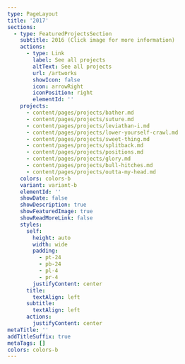 ```yaml
---
type: PageLayout
title: '2017'
sections:
  - type: FeaturedProjectsSection
    subtitle: 2016 (Click image for more information)
    actions:
      - type: Link
        label: See all projects
        altText: See all projects
        url: /artworks
        showIcon: false
        icon: arrowRight
        iconPosition: right
        elementId: ''
    projects:
      - content/pages/projects/bather.md
      - content/pages/projects/suture.md
      - content/pages/projects/leviathan-i.md
      - content/pages/projects/lower-yourself-crawl.md
      - content/pages/projects/sweet-thing.md
      - content/pages/projects/splitback.md
      - content/pages/projects/positions.md
      - content/pages/projects/glory.md
      - content/pages/projects/bull-hitches.md
      - content/pages/projects/outta-my-head.md
    colors: colors-b
    variant: variant-b
    elementId: ''
    showDate: false
    showDescription: true
    showFeaturedImage: true
    showReadMoreLink: false
    styles:
      self:
        height: auto
        width: wide
        padding:
          - pt-24
          - pb-24
          - pl-4
          - pr-4
        justifyContent: center
      title:
        textAlign: left
      subtitle:
        textAlign: left
      actions:
        justifyContent: center
metaTitle: ''
addTitleSuffix: true
metaTags: []
colors: colors-b
---
```

